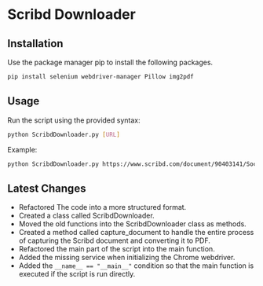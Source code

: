 # Scribd Downloader

## Installation

Use the package manager pip to install the following packages.

```bash
pip install selenium webdriver-manager Pillow img2pdf
```

## Usage

Run the script using the provided syntax:

```bash
python ScribdDownloader.py [URL]
```

Example:

```bash
python ScribdDownloader.py https://www.scribd.com/document/90403141/Social-Media-Strategy
```

## Latest Changes

- Refactored The code into a more structured format.
- Created a class called ScribdDownloader.
- Moved the old functions into the ScribdDownloader class as methods.
- Created a method called capture_document to handle the entire process of capturing the Scribd document and converting it to PDF.
- Refactored the main part of the script into the main function.
- Added the missing service when initializing the Chrome webdriver.
- Added the `__name__ == "__main__"` condition so that the main function is executed if the script is run directly.
